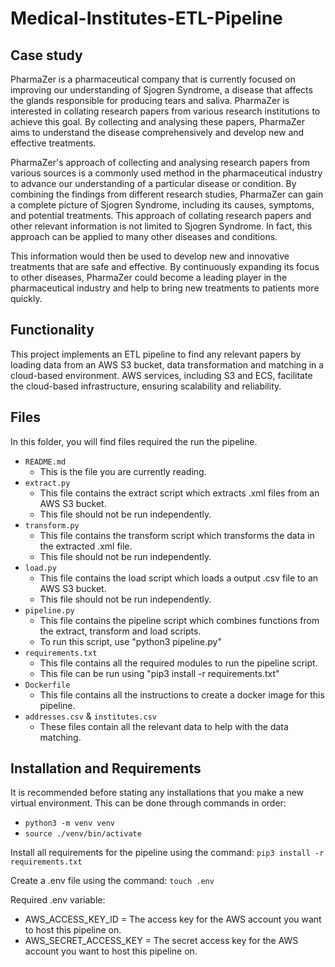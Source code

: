 # Medical-Institutes-ETL-Pipeline
## Case study
PharmaZer is a pharmaceutical company that is currently focused on improving our understanding of Sjogren Syndrome, a disease that affects the glands responsible for producing tears and saliva. PharmaZer is interested in collating research papers from various research institutions to achieve this goal. By collecting and analysing these papers, PharmaZer aims to understand the disease comprehensively and develop new and effective treatments.

PharmaZer's approach of collecting and analysing research papers from various sources is a commonly used method in the pharmaceutical industry to advance our understanding of a particular disease or condition. By combining the findings from different research studies, PharmaZer can gain a complete picture of Sjogren Syndrome, including its causes, symptoms, and potential treatments. This approach of collating research papers and other relevant information is not limited to Sjogren Syndrome. In fact, this approach can be applied to many other diseases and conditions.

This information would then be used to develop new and innovative treatments that are safe and effective. By continuously expanding its focus to other diseases, PharmaZer could become a leading player in the pharmaceutical industry and help to bring new treatments to patients more quickly.

## Functionality
This project implements an ETL pipeline to find any relevant papers by loading data from an AWS S3 bucket, data transformation and matching in a cloud-based environment. AWS services, including S3 and ECS, facilitate the cloud-based infrastructure, ensuring scalability and reliability.

## Files

In this folder, you will find files required the run the pipeline.

- `README.md`
    - This is the file you are currently reading.
- `extract.py`
    - This file contains the extract script which extracts .xml files from an AWS S3 bucket.
    - This file should not be run independently. 
- `transform.py`
    - This file contains the transform script which transforms the data in the extracted .xml file.
    - This file should not be run independently. 
- `load.py`
    - This file contains the load script which loads a output .csv file to an AWS S3 bucket.
    - This file should not be run independently. 
- `pipeline.py`
    - This file contains the pipeline script which combines functions from the extract, transform and load scripts.
    - To run this script, use "python3 pipeline.py"
- `requirements.txt`
    - This file contains all the required modules to run the pipeline script.
    - This file can be run using "pip3 install -r requirements.txt"
- `Dockerfile`
    - This file contains all the instructions to create a docker image for this pipeline.
- `addresses.csv` & `institutes.csv`
    - These files contain all the relevant data to help with the data matching.

## Installation and Requirements
It is recommended before stating any installations that you make a new virtual environment. This can be done through commands in order:
- `python3 -m venv venv `
- `source ./venv/bin/activate`

Install all requirements for the pipeline using the command:
`pip3 install -r requirements.txt `

Create a .env file using the command:
`touch .env`

Required .env variable:
- AWS_ACCESS_KEY_ID = The access key for the AWS account you want to host this pipeline on.
- AWS_SECRET_ACCESS_KEY = The secret access key for the AWS account you want to host this pipeline on.